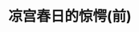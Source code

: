 ---
logo: images/novel/凉宫春日的惊愕前.jpg
title: 凉宫春日的惊愕(前)
subTitle: 《凉宫春日系列》轻小说的第十部，单行本共分前/后集2卷;初回限定版于2011年5月25日出版，通常版于6月15日在全球15个国家和地区同步发售

category: 正传小说

hasResource: true
downloadList:
  - intro: epub中文
    size: 7.3MB
    link: https://pan.baidu.com/s/1YeS0LtFP8e00kETLraWDxA
  - intro: txt中文
    size: 272KB
    link: https://pan.baidu.com/s/1YeS0LtFP8e00kETLraWDxA
  - intro: txt日文
    size: 1.7MB
    link: https://pan.baidu.com/s/1YeS0LtFP8e00kETLraWDxA
  - intro: mobi中文
    size: 7MB
    link: https://pan.baidu.com/s/1YeS0LtFP8e00kETLraWDxA
  - intro: pdf英文
    size: 3.1MB
    link: https://pan.baidu.com/s/1YeS0LtFP8e00kETLraWDxA
  - intro: jpg日文
    size: 29.9MB
    link: https://pan.baidu.com/s/1YeS0LtFP8e00kETLraWDxA
  - intro: 先行版
    size: 24.4MB
    link: https://pan.baidu.com/s/1YeS0LtFP8e00kETLraWDxA
  - intro: 天闻角川
    size: 282.8MB
    link: https://pan.baidu.com/s/1YeS0LtFP8e00kETLraWDxA
  - intro: 云盘 提取码:gr7s
    size: 
    link: https://pan.baidu.com/s/1YeS0LtFP8e00kETLraWDxA

downloadContent: |
  《凉宫春日的惊愕》是由日本小说家谷川流撰写、插画师伊东杂音负责插画的《凉宫春日系列》轻小说的第十部，单行本共分前、后集2卷；初回限定版于2011年5月25日出版，通常版于6月15日在全球15个国家和地区同步发售。《凉宫春日的惊愕》延续前作《凉宫春日的分裂》，在后集将世界分裂为α、β的事件告一段落。
  《凉宫春日的惊愕》（前、后集作一套计算）为初版发行量最高的轻小说作品，发行量为51万3000套。加上此前在日本发行的系列作书籍，总累计发行数量为800万册（《惊愕》前、后集分开计算为2册）。而截止2011年6月，系列小说与漫画已在世界15个国家和地区出版，累计销售量达到1640万部。在2015年11月，日本亚马逊在上线15周年纪念，官方公布了各类产品的销量排行，其中《凉宫春日的惊愕 初回限定版（附赠64页全彩特制小册子）》在轻小说门类中排名第一。<br><br>
  该作未被动画化。<br><br>
  PS：先行版指部分内容在《the Sneaker》2010年6月号先行发表。<br>
  如果你拥有该资源的其他版本，也可向我们提交反馈。
---